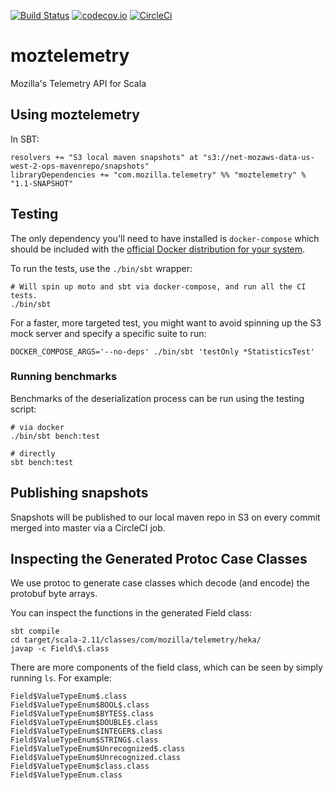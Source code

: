 [![Build Status](https://travis-ci.org/mozilla/moztelemetry.svg?branch=master)](https://travis-ci.org/mozilla/moztelemetry)
[![codecov.io](https://codecov.io/github/mozilla/moztelemetry/coverage.svg?branch=master)](https://codecov.io/github/mozilla/moztelemetry?branch=master)
[![CircleCi](https://circleci.com/gh/mozilla/moztelemetry.svg?style=shield&circle-token=3fff2168f7d8da61b47bd1481c4fcb984ec88ef5)](https://circleci.com/gh/mozilla/moztelemetry)

# moztelemetry

Mozilla's Telemetry API for Scala

## Using moztelemetry

In SBT:
```
resolvers += "S3 local maven snapshots" at "s3://net-mozaws-data-us-west-2-ops-mavenrepo/snapshots"
libraryDependencies += "com.mozilla.telemetry" %% "moztelemetry" % "1.1-SNAPSHOT"
```

## Testing

The only dependency you'll need to have installed is `docker-compose`
which should be included with the 
[official Docker distribution for your system](https://www.docker.com/get-started).

To run the tests, use the `./bin/sbt` wrapper:

```
# Will spin up moto and sbt via docker-compose, and run all the CI tests.
./bin/sbt
```

For a faster, more targeted test, you might want to avoid spinning up the
S3 mock server and specify a specific suite to run:

```
DOCKER_COMPOSE_ARGS='--no-deps' ./bin/sbt 'testOnly *StatisticsTest'
```

### Running benchmarks

Benchmarks of the deserialization process can be run using the testing script:
```
# via docker
./bin/sbt bench:test

# directly
sbt bench:test
```

## Publishing snapshots

Snapshots will be published to our local maven repo in S3 on every commit merged into master via a CircleCI job.

## Inspecting the Generated Protoc Case Classes

We use protoc to generate case classes which decode (and encode) the protobuf byte arrays.

You can inspect the functions in the generated Field class:
```
sbt compile
cd target/scala-2.11/classes/com/mozilla/telemetry/heka/
javap -c Field\$.class
```

There are more components of the field class, which can be seen by simply running `ls`. For example:
```
Field$ValueTypeEnum$.class
Field$ValueTypeEnum$BOOL$.class
Field$ValueTypeEnum$BYTES$.class
Field$ValueTypeEnum$DOUBLE$.class
Field$ValueTypeEnum$INTEGER$.class
Field$ValueTypeEnum$STRING$.class
Field$ValueTypeEnum$Unrecognized$.class
Field$ValueTypeEnum$Unrecognized.class
Field$ValueTypeEnum$class.class
Field$ValueTypeEnum.class
```
